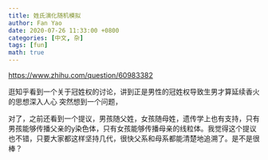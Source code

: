 ```yaml
---
title: 姓氏演化随机模拟
author: Fan Yao
date: 2020-07-26 11:33:00 +0800
categories: [中文, 杂]
tags: [fun]
math: true
---
```


https://www.zhihu.com/question/60983382

逛知乎看到一个关于冠姓权的讨论，讲到正是男性的冠姓权导致生男才算延续香火的思想深入人心
突然想到一个问题，

对了，之前还看到一个提议，男孩随父姓，女孩随母姓，遗传学上也有支持，只有男孩能够传播父亲的y染色体，只有女孩能够传播母亲的线粒体。我觉得这个提议也不错，只要大家都这样坚持几代，很快父系和母系都能清楚地追溯了。是不是很棒？